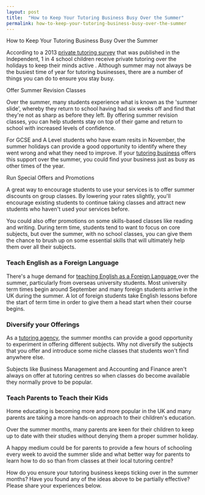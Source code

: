 ```yaml
---
layout: post
title:  "How to Keep Your Tutoring Business Busy Over the Summer"
permalink: how-to-keep-your-tutoring-business-busy-over-the-summer
---
```

How to Keep Your Tutoring Business Busy Over the Summer

According to a 2013 
[private tutoring survey](http://www.independent.co.uk/news/education/education-news/parents-turn-to-private-tutors-during-holidaysto-stop-summer-slide-8735668.html) 
that was published in the Independent, 1 in 4 school children receive private tutoring
over the holidays to  keep their minds active  . Although summer may not
always be the busiest time of year for tutoring businesses, there are a number
of things you can do to ensure you stay busy.

Offer Summer Revision Classes

Over the summer, many students experience what is known as the 'summer slide',
whereby they return to school having had six weeks off and find that they're
not as sharp as before they left. By offering summer revision classes, you can
help students stay on top of their game and return to school with increased
levels of confidence.

For GCSE and A Level students who have exam resits in November, the summer
holidays can provide a good opportunity to identify where they went wrong and
what they need to improve. If your 
[tutoring business](http://www.tutorcruncher.com/news-and-updates/how-to-start-a-tutoring-business/) offers this 
support over the summer, you could find your business
just as busy as other times of the year.

Run Special Offers and Promotions

A great way to encourage students to use your services is to offer summer
discounts on group classes. By lowering your rates slightly, you'll encourage
existing students to continue taking classes and attract new students who
haven't used your services before.

You could also offer promotions on some skills-based classes like reading and
writing. During term time, students tend to want to focus on core subjects,
but over the summer, with no school classes, you can give them the chance to
brush up on some essential skills that will ultimately help them over all
their subjects.

### Teach English as a Foreign Language

There's a huge demand for  [ teaching English as a Foreign Language
](http://www.tutorcruncher.com/running-english-language-school/) over the
summer, particularly from overseas university students. Most university term
times begin around September and many foreign students arrive in the UK during
the summer. A lot of foreign students take English lessons before the start of
term time in order to give them a head start when their course begins.

### Diversify your Offerings

As a  [tutoring agency](http://www.tutorcruncher.com/make-most-of-scheduling-software/), 
the summer months can provide a good opportunity to
experiment in offering different subjects. Why not diversify the subjects that
you offer and introduce some niche classes that students won't find anywhere
else.

Subjects like Business Management and Accounting and Finance aren't always on
offer at tutoring centres so when classes do become available they normally
prove to be popular.

### Teach Parents to Teach their Kids

Home educating is becoming more and more popular in the UK and many parents
are taking a more hands-on approach to their children's education.

Over the summer months, many parents are keen for their children to keep up to
date with their studies without denying them a proper summer holiday.

A happy medium could be for parents to provide a few hours of schooling every
week to avoid the summer slide and what better way for parents to learn how to
do so than from classes at their local tutoring centre?

How do you ensure your tutoring business keeps ticking over in the summer
months? Have you found any of the ideas above to be partially effective?
Please share your experiences below.
